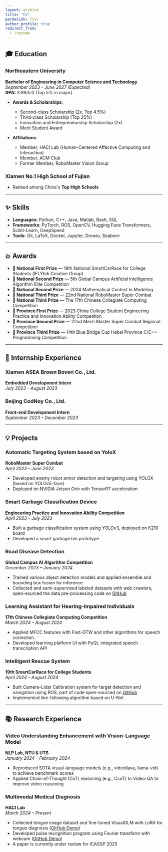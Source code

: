 ```yaml
---
layout: archive
title: "CV"
permalink: /cv/
author_profile: true
redirect_from:
  - /resume
---
```


## 🎓 **Education**

### **Northeastern University**  
**Bachelor of Engineering in Computer Science and Technology**  
_September 2023 – June 2027 (Expected)_  
**GPA:** 3.99/5.0 (Top 5% in major)

- **Awards & Scholarships**:
  - Second-class Scholarship (2x, Top 4.5%)
  - Third-class Scholarship (Top 25%)
  - Innovation and Entrepreneurship Scholarship (2x)
  - Merit Student Award

- **Affiliations**:
  - Member, HACI Lab (Human-Centered Affective Computing and Interaction)
  - Member, ACM Club
  - Former Member, RoboMaster Vision Group

### **Xiamen No.1 High School of Fujian**  
- Ranked among China's **Top High Schools**

---

## ✨ **Skills**

- **Languages:** Python, C++, Java, Matlab, Bash, SQL
- **Frameworks:** PyTorch, ROS, OpenCV, Hugging Face Transformers, Scikit-Learn, DeepSpeed
- **Tools:** Git, LaTeX, Docker, Jupyter, Drowio, Seaborn

---

## 💥 **Awards**

- **🥇 National First Prize** — 19th National SmartCarRace for College Students (IFLYtek Creative Group)  
- **🥈 National Second Prize** — 5th Global Campus Artificial Intelligence Algorithm Elite Competition  
- **🥈 National Second Prize** — 2024 Mathematical Contest In Modeling  
- **🥉 National Third Prize** — 22nd National RoboMaster Super Combat  
- **🥉 National Third Prize** — The 17th Chinese Collegiate Computing Competition  
- **🏅 Province First Prize** — 2023 China College Student Engineering Practice and Innovation Ability Competition  
- **🏅 Province Second Prize** — 22nd Mech Master Super Combat Regional Competition  
- **🏅 Province Third Prize** — 14th Blue Bridge Cup Hebei Province C/C++ Programming Competition

---

## 🤝 **Internship Experience**

### **Xiamen ASEA Brown Boveri Co., Ltd.**  
**Embedded Development Intern**  
_July 2023 – August 2023_

### **Beijing CodNoy Co., Ltd.**  
**Front-end Development Intern**  
_September 2023 – December 2023_

---

## 💡 **Projects**

### **Automatic Targeting System based on YoloX**  
**RoboMaster Super Combat**  
_April 2023 – June 2023_  
- Developed enemy robot armor detection and targeting using YOLOX (based on YOLOv5-face)  
- Deployed on NVIDIA Jetson Orin with TensorRT acceleration  

### **Smart Garbage Classification Device**  
**Engineering Practice and Innovation Ability Competition**  
_April 2023 – July 2023_  
- Built a garbage classification system using YOLOv3, deployed on K210 board  
- Developed a smart garbage bin prototype  

### **Road Disease Detection**  
**Global Campus AI Algorithm Competition**  
_December 2023 – January 2024_  
- Trained various object detection models and applied ensemble and bounding box fusion for inference  
- Collected and semi-supervised labeled datasets with web crawlers, open-sourced the data pre-processing code on [GitHub](https://github.com/zin-Fu/Automation-Data-Processing)

### **Learning Assistant for Hearing-Impaired Individuals**  
**17th Chinese Collegiate Computing Competition**  
_March 2024 – August 2024_  
- Applied MFCC features with Fast-DTW and other algorithms for speech correction  
- Developed learning platform UI with PyQt, integrated speech transcription API  

### **Intelligent Rescue System**  
**19th SmartCarRace for College Students**  
_April 2024 – August 2024_  
- Built Camera-Lidar Calibration system for target detection and navigation using ROS, part of code open-sourced on [GitHub](https://github.com/zin-Fu/YOLOv5-ROS-Navigation)  
- Implemented line-following algorithm based on U-Net  

---

## 📚 **Research Experience**

### **Video Understanding Enhancement with Vision-Language Model**  
**NLP Lab, NTU & UTS**  
_January 2024 – February 2024_  
- Reproduced SOTA visual-language models (e.g., videollava, llama-vid) to achieve benchmark scores  
- Applied Chain-of-Thought (CoT) reasoning (e.g., CcoT) to Video-QA to improve video reasoning  

### **Multimodal Medical Diagnosis**  
**HACI Lab**  
_March 2024 – Present_  
- Collected tongue image dataset and fine-tuned VisualGLM with LoRA for tongue diagnosis ([GitHub Demo](https://github.com/zin-Fu/Tongue-Segmentation-and-classification))  
- Developed pulse recognition program using Fourier transform with webcam ([GitHub Demo](https://github.com/zin-Fu/WristRateMonitor))  
- A paper is currently under review for ICASSP 2025

